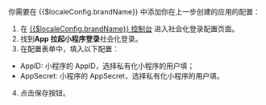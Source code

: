 <IntegrationDetailCard :title="`在 ${$localeConfig.brandName} 控制台配置 「App 拉起小程序登录」应用（可选）`">

你需要在 {{$localeConfig.brandName}} 中添加你在上一步创建的应用的配置：

1. 在 [{{$localeConfig.brandName}} 控制台](https://console.authing.cn) 进入社会化登录配置页面。
2. 找到**App 拉起小程序登录**社会化登录。
3. 在配置表单中，填入以下配置：

- AppID: 小程序的 AppID，选择私有化小程序的用户填；
- AppSecret: 小程序的 AppSecret，选择私有化小程序的用户填。

4. 点击保存按钮。

</IntegrationDetailCard>